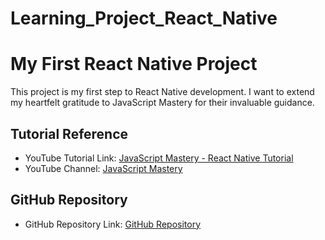 # Learning_Project_React_Native

# My First React Native Project

This project is my first step to React Native development. I want to extend my heartfelt gratitude to JavaScript Mastery for their invaluable guidance.

## Tutorial Reference
- YouTube Tutorial Link: [JavaScript Mastery - React Native Tutorial](https://www.youtube.com/watch?v=mJ3bGvy0WAY)
- YouTube Channel: [JavaScript Mastery](https://www.youtube.com/@javascriptmastery)

## GitHub Repository
- GitHub Repository Link: [GitHub Repository](https://github.com/adrianhajdin/project_react_native_jobs)
